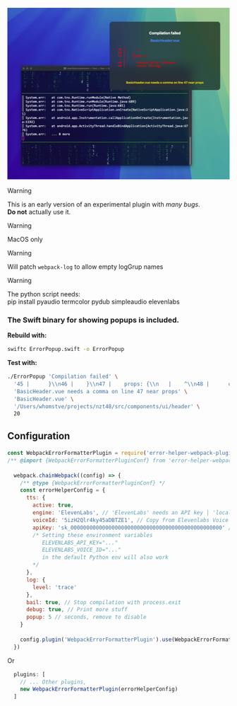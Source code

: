 ![img](./screenshot.png)
> [!WARNING]  
> This is an early version of an experimental plugin with _many bugs_.  
> **Do not** actually use it.

> [!WARNING]  
> MacOS only

> [!WARNING]  
> Will patch `webpack-log` to allow empty logGrup names

> [!WARNING]  
> The python script needs:  
> pip install pyaudio termcolor pydub simpleaudio elevenlabs


### The Swift binary for showing popups is included.  
**Rebuild with:**  
```bash
swiftc ErrorPopup.swift -o ErrorPopup
```
**Test with:**
```bash
./ErrorPopup 'Compilation failed' \
  '45 |      }\\n46 |    }\\n47 |    props: {\\n   |    ^\\n48 |      connectivity: Boolean,\\n49 |      title: String,' \
  'BasicHeader.vue needs a comma on line 47 near props' \
  'BasicHeader.vue' \
  '/Users/whomstve/projects/nzt48/src/components/ui/header' \
  20
```

## Configuration
```js
const WebpackErrorFormatterPlugin = require('error-helper-webpack-plugin/WebpackErrorFormatterPlugin.js')
/** @import {WebpackErrorFormatterPluginConf} from 'error-helper-webpack-plugin' */

  webpack.chainWebpack((config) => {
    /** @type {WebpackErrorFormatterPluginConf} */
    const errorHelperConfig = {
      tts: {
        active: true,
        engine: 'ElevenLabs', // 'ElevenLabs' needs an API key | 'local' uses "say 'What to say.'" builtin TTS engine on MacOS
        voiceId: '5izH2Qlr4ky45aDBTZE1', // Copy from Elevenlabs Voice details page
        apiKey: 'sk_000000000000000000000000000000000000000000000000' // from https://elevenlabs.io/app/settings/api-keys
        /* Setting these environment variables
           ELEVENLABS_API_KEY="..."
           ELEVENLABS_VOICE_ID="..."
           in the default Python env will also work
        */
      },
      log: {
        level: 'trace'
      },
      bail: true, // Stop compilation with process.exit
      debug: true, // Print more stuff
      popup: 5 // seconds, remove to disable
    }
    
    config.plugin('WebpackErrorFormatterPlugin').use(WebpackErrorFormatterPlugin, [errorHelperConfig])
  })
```

Or
```js
  plugins: [
    // ... Other plugins,
    new WebpackErrorFormatterPlugin(errorHelperConfig)
  ]
```
